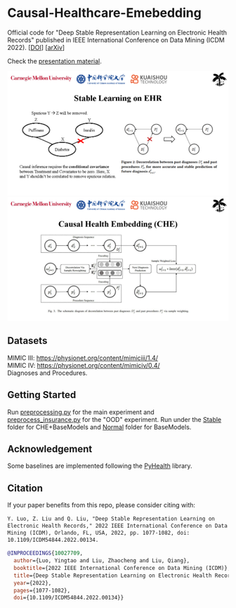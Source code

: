 # Causal-Healthcare-Emebedding
Official code for "Deep Stable Representation Learning on Electronic Health Records" published in IEEE International Conference on Data Mining (ICDM 2022). [[DOI](https://doi.org/10.1109/ICDM54844.2022.00134)]  [[arXiv](https://arxiv.org/abs/2209.01321)]  

Check the [presentation material](https://github.com/yingtaoluo/Causal-Healthcare-Emebedding/blob/main/Presentation%20on%20EHR.pptx).

![image](https://github.com/yingtaoluo/Causal-Healthcare-Emebedding/blob/main/motivation.png)  
![image](https://github.com/yingtaoluo/Causal-Healthcare-Emebedding/blob/main/method.png)  

## Datasets
MIMIC III: https://physionet.org/content/mimiciii/1.4/  
MIMIC IV: https://physionet.org/content/mimiciv/0.4/  
Diagnoses and Procedures.

## Getting Started
Run [preprocessing.py](https://github.com/yingtaoluo/Causal-Healthcare-Emebedding/blob/main/preprocessing.py) for the main experiment and [preprocess_insurance.py](https://github.com/yingtaoluo/Causal-Healthcare-Emebedding/blob/main/preprocess_insurance.py) for the "OOD" experiment. Run under the [Stable](https://github.com/yingtaoluo/Causal-Healthcare-Emebedding/tree/main/Stable) folder for CHE+BaseModels and [Normal](https://github.com/yingtaoluo/Causal-Healthcare-Emebedding/tree/main/Normal) folder for BaseModels.

## Acknowledgement
Some baselines are implemented following the [PyHealth](https://github.com/sunlabuiuc/PyHealth) library.

## Citation 
If your paper benefits from this repo, please consider citing with:

```
Y. Luo, Z. Liu and Q. Liu, "Deep Stable Representation Learning on Electronic Health Records," 2022 IEEE International Conference on Data Mining (ICDM), Orlando, FL, USA, 2022, pp. 1077-1082, doi: 10.1109/ICDM54844.2022.00134.  
```

```bibtex
@INPROCEEDINGS{10027709,  
  author={Luo, Yingtao and Liu, Zhaocheng and Liu, Qiang},  
  booktitle={2022 IEEE International Conference on Data Mining (ICDM)},   
  title={Deep Stable Representation Learning on Electronic Health Records},  
  year={2022},  
  pages={1077-1082},  
  doi={10.1109/ICDM54844.2022.00134}}


